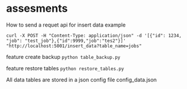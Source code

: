 # assesments
How to send a requet api for insert data example

`curl -X POST -H "Content-Type: application/json" -d '[{"id": 1234, "job": "test_job"},{"id":9999,"job":"tes2"}]' "http://localhost:5001/insert_data?table_name=jobs"`

feature create backup
`python table_backup.py`

feature restore tables
`python restore_tables.py`

All data tables are stored in a json config file config_data.json